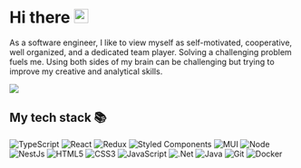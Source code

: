 <h1> Hi there <img src="https://media.giphy.com/media/hvRJCLFzcasrR4ia7z/giphy.gif" width="25px"></h1>

<p>As a software engineer, I like to view myself as self-motivated, cooperative, well organized, and a dedicated team player. Solving a challenging problem fuels me. Using both sides of my brain can be challenging but trying to improve my creative and analytical skills.</p>

![](https://visitor-badge.glitch.me/badge?page_id=Jaeyoung-Kim-Dev.Jaeyoung-Kim-Dev)


<h2> My tech stack 📚 </h2>

![TypeScript](https://img.shields.io/badge/-TypeScript-007ACC?style=for-the-badge&logo=typescript&logoColor=white)
![React](https://img.shields.io/badge/-React-222222?style=for-the-badge&logo=react)
![Redux](https://img.shields.io/badge/-Redux-764ABC?style=for-the-badge&logo=redux&logoColor=white)
![Styled Components](https://img.shields.io/badge/-Styled_Components-db7092?style=for-the-badge&logo=styled-components&logoColor=white)
![MUI](https://img.shields.io/badge/-MUI-F05032?style=for-the-badge&logo=mui&logoColor=ffffff)
![Node](https://img.shields.io/badge/-Nodejs-43853d?style=for-the-badge&logo=Node.js&logoColor=white)
![NestJs](https://img.shields.io/badge/-NestJs-ea2845?style=for-the-badge&logo=nestjs&logoColor=white)
![HTML5](https://img.shields.io/badge/-HTML5-F05032?style=for-the-badge&logo=html5&logoColor=ffffff)
![CSS3](https://img.shields.io/badge/-CSS3-007ACC?style=for-the-badge&logo=css3)
![JavaScript](https://img.shields.io/badge/-JavaScript-%23F7DF1C?style=for-the-badge&logo=javascript&logoColor=FFF&color=%23FFCE5A)
![.Net](https://img.shields.io/badge/-.net-ea2845?style=for-the-badge&logo=.net&logoColor=white)
![Java](https://img.shields.io/badge/-java-db7092?style=for-the-badge&logo=java&logoColor=white)
![Git](https://img.shields.io/badge/-Git-F05032?style=for-the-badge&logo=git&logoColor=ffffff)
![Docker](https://img.shields.io/badge/-Docker-46a2f1?style=for-the-badge&logo=docker&logoColor=ffffff)
